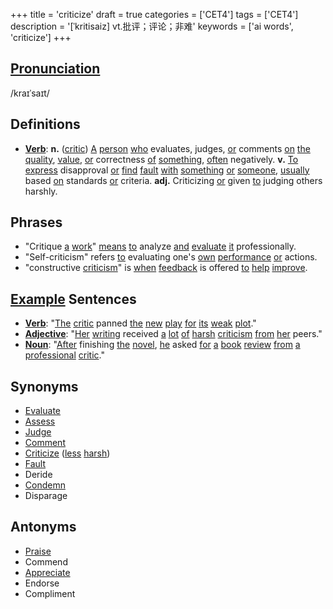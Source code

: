 +++
title = 'criticize'
draft = true
categories = ['CET4']
tags = ['CET4']
description = '[ˈkritisaiz] vt.批评；评论；非难'
keywords = ['ai words', 'criticize']
+++

## [Pronunciation](/post/pronunciation/)
/kraɪˈsaɪt/

## Definitions
- **[Verb](/post/verb/)**: **n.** ([critic](/post/critic/)) [A](/post/a/) [person](/post/person/) [who](/post/who/) evaluates, judges, [or](/post/or/) comments [on](/post/on/) [the](/post/the/) [quality](/post/quality/), [value](/post/value/), [or](/post/or/) correctness [of](/post/of/) [something](/post/something/), [often](/post/often/) negatively. **v.** [To](/post/to/) [express](/post/express/) disapproval [or](/post/or/) [find](/post/find/) [fault](/post/fault/) [with](/post/with/) [something](/post/something/) [or](/post/or/) [someone](/post/someone/), [usually](/post/usually/) based [on](/post/on/) standards [or](/post/or/) criteria. **adj.** Criticizing [or](/post/or/) given [to](/post/to/) judging others harshly.

## Phrases
- "Critique [a](/post/a/) [work](/post/work/)" [means](/post/means/) [to](/post/to/) analyze [and](/post/and/) [evaluate](/post/evaluate/) [it](/post/it/) professionally.
- "Self-criticism" refers [to](/post/to/) evaluating one's [own](/post/own/) [performance](/post/performance/) [or](/post/or/) actions.
- "constructive [criticism](/post/criticism/)" is [when](/post/when/) [feedback](/post/feedback/) is offered [to](/post/to/) [help](/post/help/) [improve](/post/improve/).

## [Example](/post/example/) Sentences
- **[Verb](/post/verb/)**: "[The](/post/the/) [critic](/post/critic/) panned [the](/post/the/) [new](/post/new/) [play](/post/play/) [for](/post/for/) [its](/post/its/) [weak](/post/weak/) [plot](/post/plot/)."
- **[Adjective](/post/adjective/)**: "[Her](/post/her/) [writing](/post/writing/) received [a](/post/a/) [lot](/post/lot/) [of](/post/of/) [harsh](/post/harsh/) [criticism](/post/criticism/) [from](/post/from/) [her](/post/her/) peers."
- **[Noun](/post/noun/)**: "[After](/post/after/) finishing [the](/post/the/) [novel](/post/novel/), [he](/post/he/) asked [for](/post/for/) [a](/post/a/) [book](/post/book/) [review](/post/review/) [from](/post/from/) [a](/post/a/) [professional](/post/professional/) [critic](/post/critic/)."

## Synonyms
- [Evaluate](/post/evaluate/)
- [Assess](/post/assess/)
- [Judge](/post/judge/)
- [Comment](/post/comment/)
- [Criticize](/post/criticize/) ([less](/post/less/) [harsh](/post/harsh/))
- [Fault](/post/fault/)
- Deride
- [Condemn](/post/condemn/)
- Disparage

## Antonyms
- [Praise](/post/praise/)
- Commend
- [Appreciate](/post/appreciate/)
- Endorse
- Compliment
